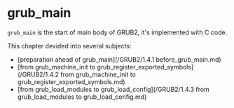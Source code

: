 # grub\_main

`grub_main` is the start of main body of GRUB2, it's implemented with C code.

This chapter devided into several subjects:

* [preparation ahead of grub\_main](/GRUB2/1.4.1 before_grub_main.md)
* [from grub\_machine\_init to grub\_register\_exported\_symbols](/GRUB2/1.4.2 from grub_machine_init to grub_register_exported_symbols.md)
* [from grub\_load\_modules to grub\_load\_config](/GRUB2/1.4.3 from grub_load_modules to grub_load_config.md)



